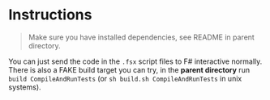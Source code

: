 # Instructions

> Make sure you have installed dependencies, see README in parent directory.

You can just send the code in the `.fsx` script files to F# interactive
normally. There is also a FAKE build target you can try, in the **parent
directory** run `build CompileAndRunTests` (or `sh build.sh CompileAndRunTests`
in unix systems).